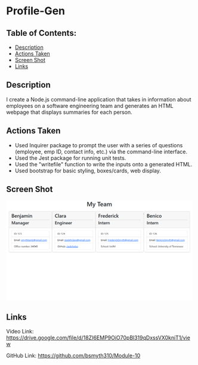 # Profile-Gen


## Table of Contents: 
* [Description](#Description)
* [Actions Taken](#Actions)
* [Screen Shot](#Screen)
* [Links](#Links)


## Description
I create a Node.js command-line application that takes in information about employees on a software engineering team and generates an HTML webpage that displays summaries for each person. 


## Actions Taken
* Used Inquirer package to prompt the user with a series of questions (employee, emp ID, contact info, etc.) via the command-line interface. 
* Used the Jest package for running unit tests. 
* Used the "writefile" function to write the inputs onto a generated HTML. 
* Used bootstrap for basic styling, boxes/cards, web display.  
 
## Screen Shot

<img src="sample.png" width="500px"/> 


## Links
Video Link: https://drive.google.com/file/d/18ZI6EMP9OiO70pBl319qDxssVX0kniT1/view

GitHub Link: https://github.com/bsmyth310/Module-10
